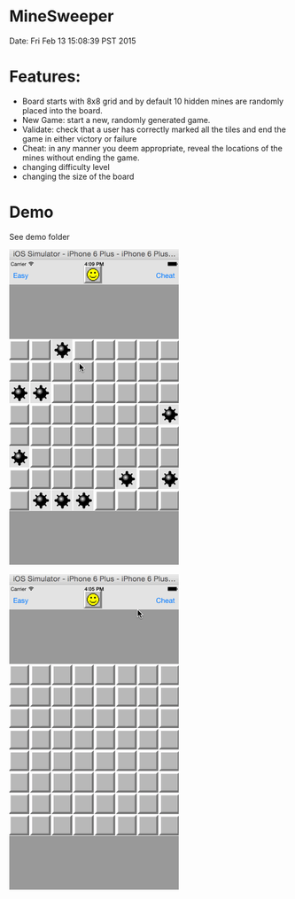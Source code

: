# MineSweeper

Date: Fri Feb 13 15:08:39 PST 2015

# Features:

* Board starts with 8x8 grid and by default 10 hidden mines are randomly placed into the board.
* New Game: start a new, randomly generated game.
* Validate: check that a user has correctly marked all the tiles and end the game in either victory or failure
* Cheat: in any manner you deem appropriate, reveal the locations of the mines without ending the game.
* changing difficulty level
* changing the size of the board

# Demo

See demo folder

![](./demo/demo.gif)

![](./demo/resize_reset.gif)



